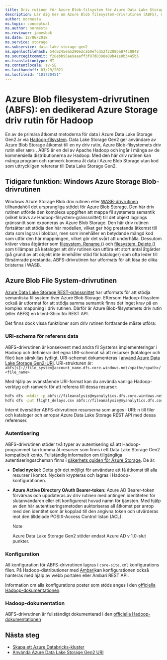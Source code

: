 ```yaml
---
title: Driv rutinen för Azure Blob-filsystem för Azure Data Lake Storage Gen2
description: Lär dig mer om Azure Blob filesystem-drivrutinen (ABFS), en dedikerad Azure Storage driv rutin för Hadoop. Få åtkomst till data i Azure Data Lake Storage Gen2 med den här driv rutinen.
author: normesta
ms.topic: conceptual
ms.author: normesta
ms.reviewer: jamesbak
ms.date: 12/06/2018
ms.service: storage
ms.subservice: data-lake-storage-gen2
ms.openlocfilehash: 54c6245ea5290e2cab0efcd52f2208ba874c0848
ms.sourcegitcommit: f28ebb95ae9aaaff3f87d8388a09b41e0b3445b5
ms.translationtype: MT
ms.contentlocale: sv-SE
ms.lasthandoff: 03/29/2021
ms.locfileid: "101720451"
---
```

# <a name="the-azure-blob-filesystem-driver-abfs-a-dedicated-azure-storage-driver-for-hadoop"></a>Azure Blob filesystem-drivrutinen (ABFS): en dedikerad Azure Storage driv rutin för Hadoop

En av de primära åtkomst metoderna för data i Azure Data Lake Storage Gen2 är via [Hadoop-filsystem](https://hadoop.apache.org/docs/current/hadoop-project-dist/hadoop-common/filesystem/index.html). Data Lake Storage Gen2 ger användare av Azure Blob Storage åtkomst till en ny driv rutin, Azure Blob-filsystemets driv rutin eller `ABFS` . ABFS är en del av Apache Hadoop och ingår i många av de kommersiella distributionerna av Hadoop. Med den här driv rutinen kan många program och ramverk komma åt data i Azure Blob Storage utan kod som uttryckligen refererar till Data Lake Storage Gen2.

## <a name="prior-capability-the-windows-azure-storage-blob-driver"></a>Tidigare funktion: Windows Azure Storage Blob-drivrutinen

Windows Azure Storage Blob driv rutinen eller [WASB-drivrutinen](https://hadoop.apache.org/docs/current/hadoop-azure/index.html) tillhandahöll det ursprungliga stödet för Azure Blob Storage. Den här driv rutinen utförde den komplexa uppgiften att mappa fil systemets semantik (vilket krävs av Hadoop-filsystem-gränssnittet) till det objekt lagrings gränssnitt som exponeras av Azure Blob Storage. Den här driv rutinen fortsätter att stödja den här modellen, vilket ger hög prestanda åtkomst till data som lagras i blobbar, men som innehåller en betydande mängd kod som utför den här mappningen, vilket gör det svårt att underhålla. Dessutom kräver vissa åtgärder som [filesystem. Rename ()](https://hadoop.apache.org/docs/current/hadoop-project-dist/hadoop-common/filesystem/filesystem.html#boolean_renamePath_src_Path_d) och [filesystem. Delete ()](https://hadoop.apache.org/docs/current/hadoop-project-dist/hadoop-common/filesystem/filesystem.html#boolean_deletePath_p_boolean_recursive) som tillämpas på kataloger att driv rutinen kan utföra ett stort antal åtgärder (på grund av att objekt inte innehåller stöd för kataloger) som ofta leder till försämrade prestanda. ABFS-drivrutinen har utformats för att lösa de olika bristerna i WASB.

## <a name="the-azure-blob-file-system-driver"></a>Azure Blob File System-drivrutinen

[Azure Data Lake Storage REST-gränssnittet](/rest/api/storageservices/data-lake-storage-gen2) har utformats för att stödja semantiska fil system över Azure Blob Storage. Eftersom Hadoop-filsystem också är utformat för att stödja samma semantik finns det inget krav på en komplex mappning i driv rutinen. Därför är Azure Blob-filsystemets driv rutin (eller ABFS) en klient-Shim för REST API.

Det finns dock vissa funktioner som driv rutinen fortfarande måste utföra:

### <a name="uri-scheme-to-reference-data"></a>URI-schema för referens data

ABFS-drivrutinen är konsekvent med andra fil Systems implementeringar i Hadoop och definierar det egna URI-schemat så att resurser (kataloger och filer) kan särskiljas tydligt. URI-schemat dokumenteras i [använd Azure Data Lake Storage Gen2-URI](./data-lake-storage-introduction-abfs-uri.md). URI-strukturen är: `abfs[s]://file_system@account_name.dfs.core.windows.net/<path>/<path>/<file_name>`

Med hjälp av ovanstående URI-format kan du använda vanliga Hadoop-verktyg och ramverk för att referera till dessa resurser:

```bash
hdfs dfs -mkdir -p abfs://fileanalysis@myanalytics.dfs.core.windows.net/tutorials/flightdelays/data
hdfs dfs -put flight_delays.csv abfs://fileanalysis@myanalytics.dfs.core.windows.net/tutorials/flightdelays/data/
```

Internt översätter ABFS-drivrutinen resurserna som anges i URI: n till filer och kataloger och anropar Azure Data Lake Storage REST API med dessa referenser.

### <a name="authentication"></a>Autentisering

ABFS-drivrutinen stöder två typer av autentisering så att Hadoop-programmet kan komma åt resurser som finns i ett Data Lake Storage Gen2 kompatibelt konto. Fullständig information om tillgängliga autentiseringsscheman finns i [säkerhets guiden för Azure Storage](security-recommendations.md). De är:

- **Delad nyckel:** Detta gör det möjligt för användare att få åtkomst till alla resurser i kontot. Nyckeln krypteras och lagras i Hadoop-konfigurationen.

- **Azure Active Directory OAuth Bearer-token:** Azure AD Bearer-token förvärvas och uppdateras av driv rutinen med antingen identiteten för slutanvändaren eller ett konfigurerat huvud namn för tjänsten. Med hjälp av den här autentiseringsmetoden auktoriseras all åtkomst per anrop med den identitet som är kopplad till den angivna token och utvärderas mot den tilldelade POSIX-Access Control listan (ACL).

   > [!NOTE]
   > Azure Data Lake Storage Gen2 stöder endast Azure AD v 1.0-slut punkter.

### <a name="configuration"></a>Konfiguration

All konfiguration för ABFS-drivrutinen lagras i <code>core-site.xml</code> konfigurations filen. På Hadoop-distributioner med [Ambari](https://ambari.apache.org/)kan konfigurationen också hanteras med hjälp av webb portalen eller Ambari REST API.

Information om alla konfigurations poster som stöds anges i den [officiella Hadoop-dokumentationen](https://hadoop.apache.org/docs/stable/hadoop-azure/abfs.html).

### <a name="hadoop-documentation"></a>Hadoop-dokumentation

ABFS-drivrutinen är fullständigt dokumenterad i den [officiella Hadoop-dokumentationen](https://hadoop.apache.org/docs/stable/hadoop-azure/abfs.html)

## <a name="next-steps"></a>Nästa steg

- [Skapa ett Azure Databricks-kluster](./data-lake-storage-use-databricks-spark.md)
- [Använda Azure Data Lake Storage Gen2 URI](./data-lake-storage-introduction-abfs-uri.md)
